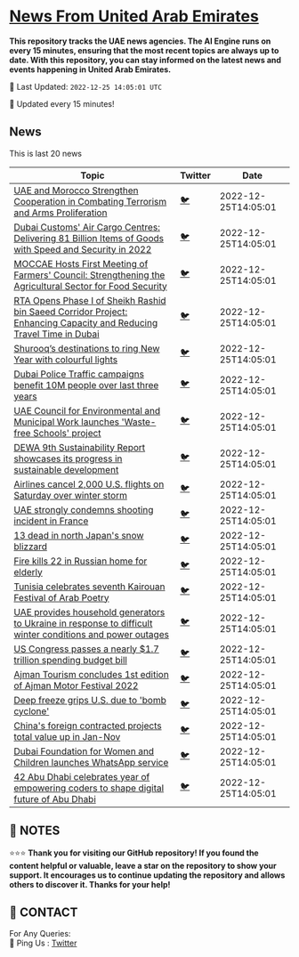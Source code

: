[News From United Arab Emirates](https://github.com/UAE-Camel/News)
==========

**This repository tracks the UAE news agencies. 
The AI Engine runs on every 15 minutes, ensuring that the most recent topics are always up to date. 
With this repository, you can stay informed on the latest news and events happening in United Arab Emirates.**


📆 Last Updated: `2022-12-25 14:05:01 UTC`

🔧 Updated every 15 minutes!


## News

This is last 20 news

| Topic | Twitter | Date |
| ------------ | --- | ------- |
| [UAE and Morocco Strengthen Cooperation in Combating Terrorism and Arms Proliferation](https://github.com/UAE-Camel/News/blob/main/markdown/1395303114062.md) | [🐦](https://twitter.com/UAECamelNews/status/1607014469804113920) | 2022-12-25T14:05:01
| [Dubai Customs' Air Cargo Centres: Delivering 81 Billion Items of Goods with Speed and Security in 2022](https://github.com/UAE-Camel/News/blob/main/markdown/1395303114078.md) | [🐦](https://twitter.com/UAECamelNews/status/1607010627897237504) | 2022-12-25T14:05:01
| [MOCCAE Hosts First Meeting of Farmers' Council: Strengthening the Agricultural Sector for Food Security](https://github.com/UAE-Camel/News/blob/main/markdown/1395303114098.md) | [🐦](https://twitter.com/UAECamelNews/status/1607007492462059520) | 2022-12-25T14:05:01
| [RTA Opens Phase I of Sheikh Rashid bin Saeed Corridor Project: Enhancing Capacity and Reducing Travel Time in Dubai](https://github.com/UAE-Camel/News/blob/main/markdown/1395303114080.md) | [🐦](https://twitter.com/UAECamelNews/status/1607005379531005952) | 2022-12-25T14:05:01
| [Shurooq’s destinations to ring New Year with colourful lights](https://github.com/UAE-Camel/News/blob/main/markdown/1395303114093.md) | [🐦](https://twitter.com/UAECamelNews/status/1606987374940110853) | 2022-12-25T14:05:01
| [Dubai Police Traffic campaigns benefit 10M people over last three years](https://github.com/UAE-Camel/News/blob/main/markdown/1395303114094.md) | [🐦](https://twitter.com/UAECamelNews/status/1606985622538838017) | 2022-12-25T14:05:01
| [UAE Council for Environmental and Municipal Work launches 'Waste-free Schools' project](https://github.com/UAE-Camel/News/blob/main/markdown/1395303114048.md) | [🐦](https://twitter.com/UAECamelNews/status/1606930074388910081) | 2022-12-25T14:05:01
| [DEWA 9th Sustainability Report showcases its progress in sustainable development](https://github.com/UAE-Camel/News/blob/main/markdown/1395303114071.md) | [🐦](https://twitter.com/UAECamelNews/status/1606927828389400576) | 2022-12-25T14:05:01
| [Airlines cancel 2,000 U.S. flights on Saturday over winter storm](https://github.com/UAE-Camel/News/blob/main/markdown/1395303114063.md) | [🐦](https://twitter.com/UAECamelNews/status/) | 2022-12-25T14:05:01
| [UAE strongly condemns shooting incident in France](https://github.com/UAE-Camel/News/blob/main/markdown/1395303114061.md) | [🐦](https://twitter.com/UAECamelNews/status/) | 2022-12-25T14:05:01
| [13 dead in north Japan's snow blizzard](https://github.com/UAE-Camel/News/blob/main/markdown/1395303114052.md) | [🐦](https://twitter.com/UAECamelNews/status/) | 2022-12-25T14:05:01
| [Fire kills 22 in Russian home for elderly](https://github.com/UAE-Camel/News/blob/main/markdown/1395303114050.md) | [🐦](https://twitter.com/UAECamelNews/status/) | 2022-12-25T14:05:01
| [Tunisia celebrates seventh Kairouan Festival of Arab Poetry](https://github.com/UAE-Camel/News/blob/main/markdown/1395303114043.md) | [🐦](https://twitter.com/UAECamelNews/status/) | 2022-12-25T14:05:01
| [UAE provides household generators to Ukraine in response to difficult winter conditions and power outages](https://github.com/UAE-Camel/News/blob/main/markdown/1395303114034.md) | [🐦](https://twitter.com/UAECamelNews/status/) | 2022-12-25T14:05:01
| [US Congress passes a nearly $1.7 trillion spending budget bill](https://github.com/UAE-Camel/News/blob/main/markdown/1395303114032.md) | [🐦](https://twitter.com/UAECamelNews/status/) | 2022-12-25T14:05:01
| [Ajman Tourism concludes 1st edition of Ajman Motor Festival 2022](https://github.com/UAE-Camel/News/blob/main/markdown/1395303114024.md) | [🐦](https://twitter.com/UAECamelNews/status/) | 2022-12-25T14:05:01
| [Deep freeze grips U.S. due to 'bomb cyclone'](https://github.com/UAE-Camel/News/blob/main/markdown/1395303114021.md) | [🐦](https://twitter.com/UAECamelNews/status/) | 2022-12-25T14:05:01
| [China's foreign contracted projects total value up in Jan-Nov](https://github.com/UAE-Camel/News/blob/main/markdown/1395303114022.md) | [🐦](https://twitter.com/UAECamelNews/status/) | 2022-12-25T14:05:01
| [Dubai Foundation for Women and Children launches WhatsApp service](https://github.com/UAE-Camel/News/blob/main/markdown/1395303114016.md) | [🐦](https://twitter.com/UAECamelNews/status/) | 2022-12-25T14:05:01
| [42 Abu Dhabi celebrates year of empowering coders to shape digital future of Abu Dhabi](https://github.com/UAE-Camel/News/blob/main/markdown/1395303114014.md) | [🐦](https://twitter.com/UAECamelNews/status/) | 2022-12-25T14:05:01




## 📝 NOTES

⭐⭐⭐ **Thank you for visiting our GitHub repository! If you found the content helpful or valuable, leave a star on the repository to show your support. It encourages us to continue updating the repository and allows others to discover it. Thanks for your help!**

## 📨 CONTACT

 For Any Queries:  
            🏓 Ping Us : [Twitter](https://twitter.com/UAECamelNews)